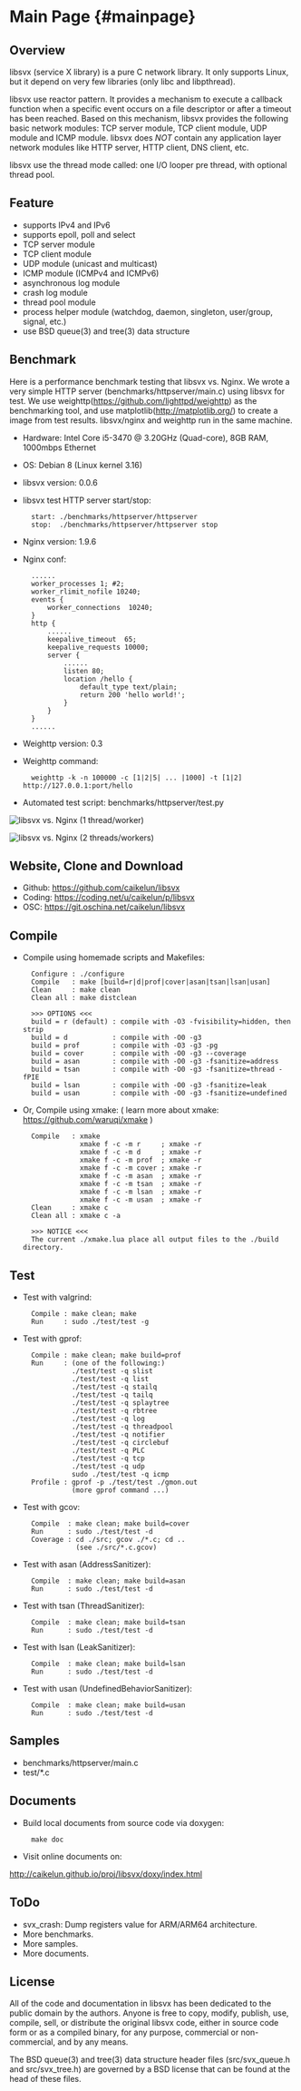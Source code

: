 Main Page {#mainpage}
=========


Overview
--------

libsvx (service X library) is a pure C network library. It only supports
Linux, but it depend on very few libraries (only libc and libpthread).

libsvx use reactor pattern. It provides a mechanism to execute a callback
function when a specific event occurs on a file descriptor or after a
timeout has been reached. Based on this mechanism, libsvx provides the
following basic network modules: TCP server module, TCP client module,
UDP module and ICMP module. libsvx does *NOT* contain any application layer
network modules like HTTP server, HTTP client, DNS client, etc.

libsvx use the thread mode called: one I/O looper pre thread, with optional
thread pool.


Feature
-------

* supports IPv4 and IPv6
* supports epoll, poll and select
* TCP server module
* TCP client module
* UDP module (unicast and multicast)
* ICMP module (ICMPv4 and ICMPv6)
* asynchronous log module
* crash log module
* thread pool module
* process helper module (watchdog, daemon, singleton, user/group, signal, etc.)
* use BSD queue(3) and tree(3) data structure


Benchmark
---------

Here is a performance benchmark testing that libsvx vs. Nginx. We wrote a
very simple HTTP server (benchmarks/httpserver/main.c) using libsvx for test.
We use weighttp(https://github.com/lighttpd/weighttp) as the benchmarking tool,
and use matplotlib(http://matplotlib.org/) to create a image from test results.
libsvx/nginx and weighttp run in the same machine.

* Hardware: Intel Core i5-3470 @ 3.20GHz (Quad-core), 8GB RAM, 1000mbps Ethernet

* OS: Debian 8 (Linux kernel 3.16)

* libsvx version: 0.0.6

* libsvx test HTTP server start/stop:

        start: ./benchmarks/httpserver/httpserver
        stop:  ./benchmarks/httpserver/httpserver stop

* Nginx version: 1.9.6

* Nginx conf:

        ......
        worker_processes 1; #2;
        worker_rlimit_nofile 10240;
        events {
            worker_connections  10240;
        }
        http {
            ......
            keepalive_timeout  65;
            keepalive_requests 10000;
            server {
                ......
                listen 80;
                location /hello {
                    default_type text/plain;
                    return 200 'hello world!';
                }
            }
        }
        ......

* Weighttp version: 0.3

* Weighttp command:

        weighttp -k -n 100000 -c [1|2|5| ... |1000] -t [1|2] http://127.0.0.1:port/hello

* Automated test script: benchmarks/httpserver/test.py

![libsvx vs. Nginx (1 thread/worker)](doc/bm_httpsvr_1.png)

![libsvx vs. Nginx (2 threads/workers)](doc/bm_httpsvr_2.png)


Website, Clone and Download
---------------------------

* Github: https://github.com/caikelun/libsvx
* Coding: https://coding.net/u/caikelun/p/libsvx
* OSC: https://git.oschina.net/caikelun/libsvx


Compile
-------

* Compile using homemade scripts and Makefiles:

        Configure : ./configure
        Compile   : make [build=r|d|prof|cover|asan|tsan|lsan|usan]
        Clean     : make clean
        Clean all : make distclean

        >>> OPTIONS <<<
        build = r (default) : compile with -O3 -fvisibility=hidden, then strip
        build = d           : compile with -O0 -g3
        build = prof        : compile with -O3 -g3 -pg
        build = cover       : compile with -O0 -g3 --coverage
        build = asan        : compile with -O0 -g3 -fsanitize=address
        build = tsan        : compile with -O0 -g3 -fsanitize=thread -fPIE
        build = lsan        : compile with -O0 -g3 -fsanitize=leak
        build = usan        : compile with -O0 -g3 -fsanitize=undefined

* Or, Compile using xmake: ( learn more about xmake: https://github.com/waruqi/xmake )

        Compile   : xmake
                    xmake f -c -m r     ; xmake -r
                    xmake f -c -m d     ; xmake -r
                    xmake f -c -m prof  ; xmake -r
                    xmake f -c -m cover ; xmake -r
                    xmake f -c -m asan  ; xmake -r
                    xmake f -c -m tsan  ; xmake -r
                    xmake f -c -m lsan  ; xmake -r
                    xmake f -c -m usan  ; xmake -r
        Clean     : xmake c
        Clean all : xmake c -a

        >>> NOTICE <<<
        The current ./xmake.lua place all output files to the ./build directory.


Test
----

* Test with valgrind:

        Compile : make clean; make
        Run     : sudo ./test/test -g

* Test with gprof:

        Compile : make clean; make build=prof
        Run     : (one of the following:)
                  ./test/test -q slist
                  ./test/test -q list
                  ./test/test -q stailq
                  ./test/test -q tailq
                  ./test/test -q splaytree
                  ./test/test -q rbtree
                  ./test/test -q log
                  ./test/test -q threadpool
                  ./test/test -q notifier
                  ./test/test -q circlebuf
                  ./test/test -q PLC
                  ./test/test -q tcp
                  ./test/test -q udp
                  sudo ./test/test -q icmp
        Profile : gprof -p ./test/test ./gmon.out
                  (more gprof command ...)

* Test with gcov:

        Compile  : make clean; make build=cover
        Run      : sudo ./test/test -d
        Coverage : cd ./src; gcov ./*.c; cd ..
                   (see ./src/*.c.gcov)

* Test with asan (AddressSanitizer):

        Compile  : make clean; make build=asan
        Run      : sudo ./test/test -d

* Test with tsan (ThreadSanitizer):

        Compile  : make clean; make build=tsan
        Run      : sudo ./test/test -d

* Test with lsan (LeakSanitizer):

        Compile  : make clean; make build=lsan
        Run      : sudo ./test/test -d

* Test with usan (UndefinedBehaviorSanitizer):

        Compile  : make clean; make build=usan
        Run      : sudo ./test/test -d


Samples
-------

* benchmarks/httpserver/main.c
* test/*.c


Documents
---------

* Build local documents from source code via doxygen:

        make doc

* Visit online documents on:

http://caikelun.github.io/proj/libsvx/doxy/index.html


ToDo
----
* svx_crash: Dump registers value for ARM/ARM64 architecture.
* More benchmarks.
* More samples.
* More documents.


License
-------

All of the code and documentation in libsvx has been dedicated to
the public domain by the authors. Anyone is free to copy, modify,
publish, use, compile, sell, or distribute the original libsvx code,
either in source code form or as a compiled binary, for any purpose,
commercial or non-commercial, and by any means.

The BSD queue(3) and tree(3) data structure header files
(src/svx_queue.h and src/svx_tree.h) are governed by a BSD license
that can be found at the head of these files.
